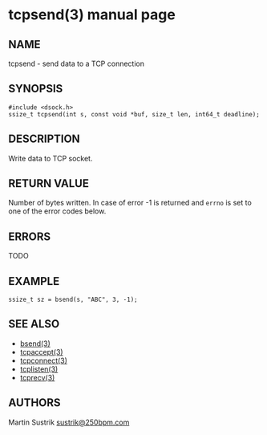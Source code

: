 # tcpsend(3) manual page

## NAME

tcpsend - send data to a TCP connection

## SYNOPSIS

```
#include <dsock.h>
ssize_t tcpsend(int s, const void *buf, size_t len, int64_t deadline);
```

## DESCRIPTION

Write data to TCP socket.

## RETURN VALUE

Number of bytes written. In case of error -1 is returned and `errno` is set to one of the error codes below.

## ERRORS

TODO

## EXAMPLE

```
ssize_t sz = bsend(s, "ABC", 3, -1);
```

## SEE ALSO

* [bsend(3)](bsend.html)
* [tcpaccept(3)](tcpaccept.html)
* [tcpconnect(3)](tcpconnect.html)
* [tcplisten(3)](tcplisten.html)
* [tcprecv(3)](tcprecv.html)

## AUTHORS

Martin Sustrik <sustrik@250bpm.com>

